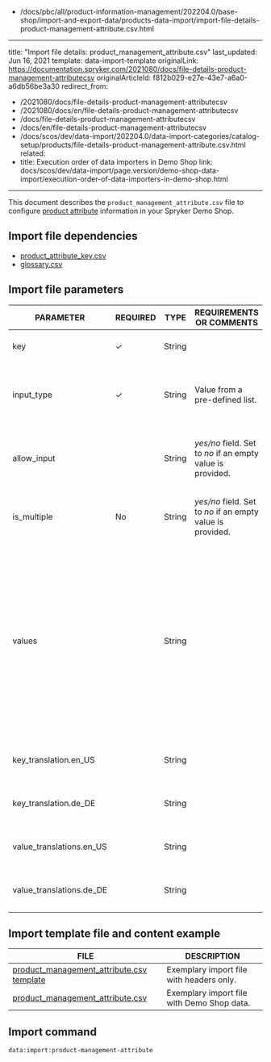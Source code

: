   - /docs/pbc/all/product-information-management/202204.0/base-shop/import-and-export-data/products-data-import/import-file-details-product-management-attribute.csv.html
---
title: "Import file details: product_management_attribute.csv"
last_updated: Jun 16, 2021
template: data-import-template
originalLink: https://documentation.spryker.com/2021080/docs/file-details-product-management-attributecsv
originalArticleId: f812b029-e27e-43e7-a6a0-a6db56be3a30
redirect_from:
  - /2021080/docs/file-details-product-management-attributecsv
  - /2021080/docs/en/file-details-product-management-attributecsv
  - /docs/file-details-product-management-attributecsv
  - /docs/en/file-details-product-management-attributecsv
  - /docs/scos/dev/data-import/202204.0/data-import-categories/catalog-setup/products/file-details-product-management-attribute.csv.html
related:
  - title: Execution order of data importers in Demo Shop
    link: docs/scos/dev/data-import/page.version/demo-shop-data-import/execution-order-of-data-importers-in-demo-shop.html
---

This document describes the `product_management_attribute.csv` file to configure [product attribute](/docs/pbc/all/product-information-management/{{page.version}}/base-shop/feature-overviews/product-feature-overview/product-feature-overview.html) information in your Spryker Demo Shop.


## Import file dependencies

* [product_attribute_key.csv](/docs/pbc/all/product-information-management/{{page.version}}/base-shop/import-and-export-data/products-data-import/import-file-details-product-attribute-key.csv.html)
* [glossary.csv](/docs/scos/dev/data-import/{{page.version}}/data-import-categories/commerce-setup/file-details-glossary.csv.html)


## Import file parameters

| PARAMETER | REQUIRED | TYPE | REQUIREMENTS OR COMMENTS | DESCRIPTION |
| --- | --- | --- | --- | --- |
| key | &check; | String |   | Key identifier of the product attribute. |
| input_type | &check; | String | Value from a pre-defined list. | Input type of the product attribute—for example, text, number, or select. |
| allow_input |  | String |  *yes/no* field. Set to *no* if an empty value is provided. |Indicates if custom values can be entered in this product attribute.  |
| is_multiple | No | String | *yes/no* field. Set to *no* if an empty value is provided. |Indicates if the attribute can have multiple values.  |
| values |  | String |  | Selectable values. Field *values* is a string defining possible attribute values, separated by commas. For example, "16 GB, 32 GB, 64 GB, 128 GB" means that attribute can accept values "16 GB", "32 GB", "64 GB", "128 GB". |
| key_translation.en_US |  | String |  | Translation attribute key to the locale US language. |
| key_translation.de_DE |  | String |  | Translation attribute key to the locale DE language. |
| value_translations.en_US |  | String |  | Translation attribute value to the locale US language. |
| value_translations.de_DE |  | String |  | Translation attribute value to the locale DE language. |

## Import template file and content example


| FILE | DESCRIPTION |
| --- | --- |
| [product_management_attribute.csv template](https://spryker.s3.eu-central-1.amazonaws.com/docs/Developer+Guide/Back-End/Data+Manipulation/Data+Ingestion/Data+Import/Data+Import+Categories/Catalog+Setup/Products/Template+product_management_attribute.csv) | Exemplary import file with headers only. |
| [product_management_attribute.csv](https://spryker.s3.eu-central-1.amazonaws.com/docs/Developer+Guide/Back-End/Data+Manipulation/Data+Ingestion/Data+Import/Data+Import+Categories/Catalog+Setup/Products/product_management_attribute.csv) | Exemplary import file with Demo Shop data. |

## Import command

```bash
data:import:product-management-attribute
```
